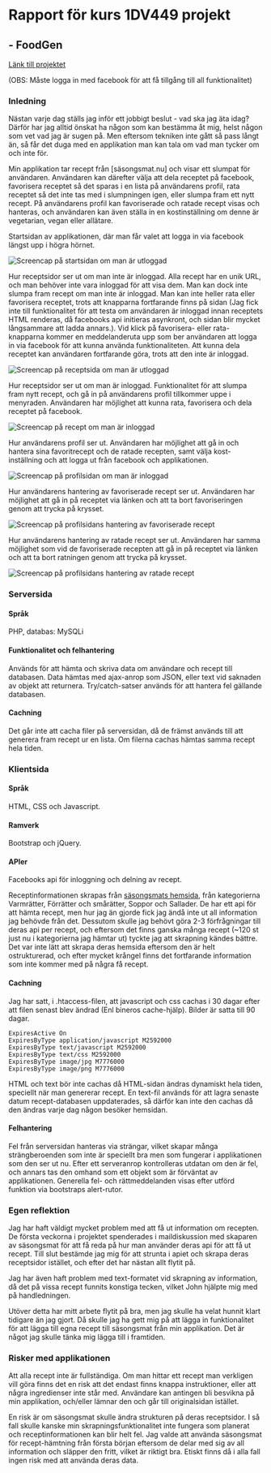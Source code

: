 # Rapport för kurs 1DV449 projekt 
## - FoodGen


[Länk till projektet](http://janinaeb.se/FoodGen)

(OBS: Måste logga in med facebook för att få tillgång till all funktionalitet)


### Inledning
Nästan varje dag ställs jag inför ett jobbigt beslut - vad ska jag äta idag? Därför har jag alltid önskat ha någon som kan bestämma åt mig, helst någon som vet vad jag är sugen på. Men eftersom tekniken inte gått så pass långt än, så får det duga med en applikation man kan tala om vad man tycker om och inte för.

Min applikation tar recept från [säsongsmat.nu] och visar ett slumpat för användaren. Användaren kan därefter välja att dela receptet på facebook, favorisera receptet så det sparas i en lista på användarens profil, rata receptet så det inte tas med i slumpningen igen, eller slumpa fram ett nytt recept. På användarens profil kan favoriserade och ratade recept visas och hanteras, och användaren kan även ställa in en kostinställning om denne är vegetarian, vegan eller allätare.



Startsidan av applikationen, där man får valet att logga in via facebook längst upp i högra hörnet.


![Screencap på startsidan om man är utloggad](Screencaps/startsida-utloggad.tiff "Startsida, utloggad")


Hur receptsidor ser ut om man inte är inloggad. Alla recept har en unik URL, och man behöver inte vara inloggad för att visa dem. Man kan dock inte slumpa fram recept om man inte är inloggad. Man kan inte heller rata eller favorisera receptet, trots att knapparna fortfarande finns på sidan (Jag fick inte till funktionalitet för att testa om användaren är inloggad innan receptets HTML renderas, då facebooks api initieras asynkront, och sidan blir mycket långsammare att ladda annars.). Vid klick på favorisera- eller rata-knapparna kommer en meddelanderuta upp som ber användaren att logga in via facebook för att kunna använda funktionaliteten. Att kunna dela receptet kan användaren fortfarande göra, trots att den inte är inloggad.


![Screencap på receptsida om man är utloggad](Screencaps/recept-utloggad.tiff "Receptsida, utloggad")


Hur receptsidor ser ut om man är inloggad. Funktionalitet för att slumpa fram nytt recept, och gå in på användarens profil tillkommer uppe i menyraden. Användaren har möjlighet att kunna rata, favorisera och dela receptet på facebook.


![Screencap på recept om man är inloggad](Screencaps/random-recept.tiff "Receptsida, inloggad")


Hur användarens profil ser ut. Användaren har möjlighet att gå in och hantera sina favoritrecept och de ratade recepten, samt välja kost-inställning och att logga ut från facebook och applikationen.


![Screencap på profilsidan om man är inloggad](Screencaps/profil.tiff "Profilsidan")


Hur användarens hantering av favoriserade recept ser ut. Användaren har möjlighet att gå in på receptet via länken och att ta bort favoriseringen genom att trycka på krysset.


![Screencap på profilsidans hantering av favoriserade recept](Screencaps/hantera-favoritrecept.tiff "Profilsidans hantering av favoritrecept")


Hur användarens hantering av ratade recept ser ut. Användaren har samma möjlighet som vid de favoriserade recepten att gå in på receptet via länken och att ta bort ratningen genom att trycka på krysset.


![Screencap på profilsidans hantering av ratade recept](Screencaps/hantera-ratade-recept.tiff "profilsidans hantering av ratade recept")



### Serversida
#### Språk
PHP, databas: MySQLi 

#### Funktionalitet och felhantering
Används för att hämta och skriva data om användare och recept till databasen. Data hämtas med ajax-anrop som JSON, eller text vid saknaden av objekt att returnera. Try/catch-satser används för att hantera fel gällande databasen.

#### Cachning
Det går inte att cacha filer på serversidan, då de främst används till att generera fram recept ur en lista. Om filerna cachas hämtas samma recept hela tiden.



### Klientsida
#### Språk
HTML, CSS och Javascript. 

#### Ramverk
Bootstrap och jQuery.

#### APIer
Facebooks api för inloggning och delning av recept. 

Receptinformationen skrapas från [säsongsmats hemsida](säsongsmat.nu), från kategorierna Varmrätter, Förrätter och smårätter, Soppor och Sallader. De har ett api för att hämta recept, men hur jag än gjorde fick jag ändå inte ut all information jag behövde från det. Dessutom skulle jag behövt göra 2-3 förfrågningar till deras api per recept, och eftersom det finns ganska många recept (~120 st just nu i kategorierna jag hämtar ut) tyckte jag att skrapning kändes bättre. Det var inte lätt att skrapa deras hemsida eftersom den är helt ostrukturerad, och efter mycket krångel finns det fortfarande information som inte kommer med på några få recept. 

#### Cachning
Jag har satt, i .htaccess-filen, att javascript och css cachas i 30 dagar efter att filen senast blev ändrad (Enl bineros cache-hjälp). Bilder är satta till 90 dagar. 

```
ExpiresActive On
ExpiresByType application/javascript M2592000
ExpiresByType text/javascript M2592000
ExpiresByType text/css M2592000
ExpiresByType image/jpg M7776000
ExpiresByType image/png M7776000
```


HTML och text bör inte cachas då HTML-sidan ändras dynamiskt hela tiden, speciellt när man genererar recept. En text-fil används för att lagra senaste datum recept-databasen uppdaterades, så därför kan inte den cachas då den ändras varje dag någon besöker hemsidan.

#### Felhantering
Fel från serversidan hanteras via strängar, vilket skapar många strängberoenden som inte är speciellt bra men som fungerar i applikationen som den ser ut nu. Efter ett serveranrop kontrolleras utdatan om den är fel, och annars tas den omhand som ett objekt som är förväntat av applikationen. Generella fel- och rättmeddelanden visas efter utförd funktion via bootstraps alert-rutor.


### Egen reflektion
Jag har haft väldigt mycket problem med att få ut information om recepten. De första veckorna i projektet spenderades i maildiskussion med skaparen av säsongsmat för att få reda på hur man använder deras api för att få ut recept. Till slut bestämde jag mig för att strunta i apiet och skrapa deras receptsidor istället, och efter det har nästan allt flytit på. 


Jag har även haft problem med text-formatet vid skrapning av information, då det på vissa recept funnits konstiga tecken, vilket John hjälpte mig med på handledningen.


Utöver detta har mitt arbete flytit på bra, men jag skulle ha velat hunnit klart tidigare än jag gjort. Då skulle jag ha gett mig på att lägga in funktionalitet för att lägga till egna recept till säsongsmat från min applikation. Det är något jag skulle tänka mig lägga till i framtiden. 


### Risker med applikationen
Att alla recept inte är fullständiga. Om man hittar ett recept man verkligen vill göra finns det en risk att det endast finns knappa instruktioner, eller att några ingredienser inte står med. Användare kan antingen bli besvikna på min applikation, och/eller lämnar den och går till originalsidan istället.


En risk är om säsongsmat skulle ändra strukturen på deras receptsidor. I så fall skulle kanske min skrapningsfunktionalitet inte fungera som planerat och receptinformationen kan blir helt fel. Jag valde att använda säsongsmat för recept-hämtning från första början eftersom de delar med sig av all information och släpper den fritt, vilket är riktigt bra. Etiskt finns då i alla fall ingen risk med att använda deras data.


